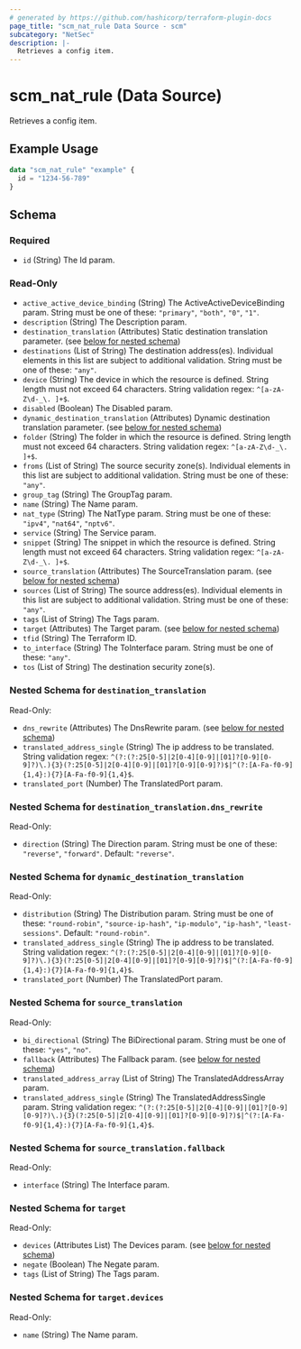 ```yaml
---
# generated by https://github.com/hashicorp/terraform-plugin-docs
page_title: "scm_nat_rule Data Source - scm"
subcategory: "NetSec"
description: |-
  Retrieves a config item.
---
```


# scm_nat_rule (Data Source)

Retrieves a config item.

## Example Usage

```terraform
data "scm_nat_rule" "example" {
  id = "1234-56-789"
}
```

<!-- schema generated by tfplugindocs -->
## Schema

### Required

- `id` (String) The Id param.

### Read-Only

- `active_active_device_binding` (String) The ActiveActiveDeviceBinding param. String must be one of these: `"primary"`, `"both"`, `"0"`, `"1"`.
- `description` (String) The Description param.
- `destination_translation` (Attributes) Static destination translation parameter. (see [below for nested schema](#nestedatt--destination_translation))
- `destinations` (List of String) The destination address(es). Individual elements in this list are subject to additional validation. String must be one of these: `"any"`.
- `device` (String) The device in which the resource is defined. String length must not exceed 64 characters. String validation regex: `^[a-zA-Z\d-_\. ]+$`.
- `disabled` (Boolean) The Disabled param.
- `dynamic_destination_translation` (Attributes) Dynamic destination translation parameter. (see [below for nested schema](#nestedatt--dynamic_destination_translation))
- `folder` (String) The folder in which the resource is defined. String length must not exceed 64 characters. String validation regex: `^[a-zA-Z\d-_\. ]+$`.
- `froms` (List of String) The source security zone(s). Individual elements in this list are subject to additional validation. String must be one of these: `"any"`.
- `group_tag` (String) The GroupTag param.
- `name` (String) The Name param.
- `nat_type` (String) The NatType param. String must be one of these: `"ipv4"`, `"nat64"`, `"nptv6"`.
- `service` (String) The Service param.
- `snippet` (String) The snippet in which the resource is defined. String length must not exceed 64 characters. String validation regex: `^[a-zA-Z\d-_\. ]+$`.
- `source_translation` (Attributes) The SourceTranslation param. (see [below for nested schema](#nestedatt--source_translation))
- `sources` (List of String) The source address(es). Individual elements in this list are subject to additional validation. String must be one of these: `"any"`.
- `tags` (List of String) The Tags param.
- `target` (Attributes) The Target param. (see [below for nested schema](#nestedatt--target))
- `tfid` (String) The Terraform ID.
- `to_interface` (String) The ToInterface param. String must be one of these: `"any"`.
- `tos` (List of String) The destination security zone(s).

<a id="nestedatt--destination_translation"></a>
### Nested Schema for `destination_translation`

Read-Only:

- `dns_rewrite` (Attributes) The DnsRewrite param. (see [below for nested schema](#nestedatt--destination_translation--dns_rewrite))
- `translated_address_single` (String) The ip address to be translated. String validation regex: `^(?:(?:25[0-5]|2[0-4][0-9]|[01]?[0-9][0-9]?)\.){3}(?:25[0-5]|2[0-4][0-9]|[01]?[0-9][0-9]?)$|^(?:[A-Fa-f0-9]{1,4}:){7}[A-Fa-f0-9]{1,4}$`.
- `translated_port` (Number) The TranslatedPort param.

<a id="nestedatt--destination_translation--dns_rewrite"></a>
### Nested Schema for `destination_translation.dns_rewrite`

Read-Only:

- `direction` (String) The Direction param. String must be one of these: `"reverse"`, `"forward"`. Default: `"reverse"`.



<a id="nestedatt--dynamic_destination_translation"></a>
### Nested Schema for `dynamic_destination_translation`

Read-Only:

- `distribution` (String) The Distribution param. String must be one of these: `"round-robin"`, `"source-ip-hash"`, `"ip-modulo"`, `"ip-hash"`, `"least-sessions"`. Default: `"round-robin"`.
- `translated_address_single` (String) The ip address to be translated. String validation regex: `^(?:(?:25[0-5]|2[0-4][0-9]|[01]?[0-9][0-9]?)\.){3}(?:25[0-5]|2[0-4][0-9]|[01]?[0-9][0-9]?)$|^(?:[A-Fa-f0-9]{1,4}:){7}[A-Fa-f0-9]{1,4}$`.
- `translated_port` (Number) The TranslatedPort param.


<a id="nestedatt--source_translation"></a>
### Nested Schema for `source_translation`

Read-Only:

- `bi_directional` (String) The BiDirectional param. String must be one of these: `"yes"`, `"no"`.
- `fallback` (Attributes) The Fallback param. (see [below for nested schema](#nestedatt--source_translation--fallback))
- `translated_address_array` (List of String) The TranslatedAddressArray param.
- `translated_address_single` (String) The TranslatedAddressSingle param. String validation regex: `^(?:(?:25[0-5]|2[0-4][0-9]|[01]?[0-9][0-9]?)\.){3}(?:25[0-5]|2[0-4][0-9]|[01]?[0-9][0-9]?)$|^(?:[A-Fa-f0-9]{1,4}:){7}[A-Fa-f0-9]{1,4}$`.

<a id="nestedatt--source_translation--fallback"></a>
### Nested Schema for `source_translation.fallback`

Read-Only:

- `interface` (String) The Interface param.



<a id="nestedatt--target"></a>
### Nested Schema for `target`

Read-Only:

- `devices` (Attributes List) The Devices param. (see [below for nested schema](#nestedatt--target--devices))
- `negate` (Boolean) The Negate param.
- `tags` (List of String) The Tags param.

<a id="nestedatt--target--devices"></a>
### Nested Schema for `target.devices`

Read-Only:

- `name` (String) The Name param.

